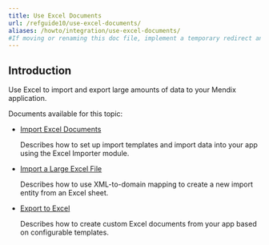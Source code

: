```yaml
---
title: Use Excel Documents
url: /refguide10/use-excel-documents/
aliases: /howto/integration/use-excel-documents/
#If moving or renaming this doc file, implement a temporary redirect and let the respective team know they should update the URL in the product. See Mapping to Products for more details. 
---
```


## Introduction 

Use Excel to import and export large amounts of data to your Mendix application.  

Documents available for this topic:

* [Import Excel Documents](/refguide10/importing-excel-documents/)

    Describes how to set up import templates and import data into your app using the Excel Importer module.

* [Import a Large Excel File](/refguide10/import-a-large-excel-file/)

    Describes how to use XML-to-domain mapping to create a new import entity from an Excel sheet.

* [Export to Excel](/refguide10/using-the-excel-exporter/)

    Describes how to create custom Excel documents from your app based on configurable templates.
